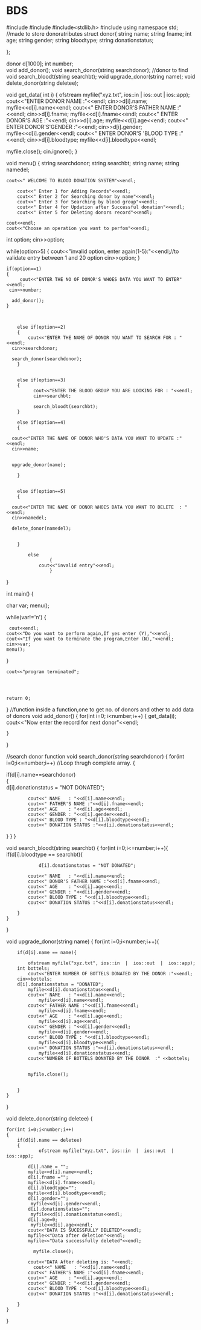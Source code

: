 # BDS
#include<iostream>
#include<string>
#include<stdlib.h>
#include<fstream>
using namespace std;
//made to store donoratributes
struct donor{
	string name;
	string fname;
	int age;
	string gender;
	string bloodtype;
	string donationstatus;
	
};

donor d[1000];
int number;   
void add_donor();
void search_donor(string searchdonor); //donor to find	
void search_bloodt(string searchbt);
void upgrade_donor(string name);
void delete_donor(string deletee);
		
		
void get_data( int i)
{
	ofstream myfile("xyz.txt", ios::in  |  ios::out  |  ios::app);
	cout<<"ENTER DONOR NAME :"<<endl;
	cin>>d[i].name;
	myfile<<d[i].name<<endl;
	cout<<" ENTER DONOR'S FATHER NAME :"<<endl;
	cin>>d[i].fname;
		myfile<<d[i].fname<<endl;
	cout<<" ENTER DONOR'S AGE :"<<endl;
	cin>>d[i].age;
		myfile<<d[i].age<<endl;
	cout<<" ENTER DONOR'S'GENDER :"<<endl;
	cin>>d[i].gender;
		myfile<<d[i].gender<<endl;
	cout<<" ENTER DONOR'S 'BLOOD TYPE :"<<endl;
	cin>>d[i].bloodtype;
	myfile<<d[i].bloodtype<<endl;

myfile.close();
	cin.ignore();
}

void menu()
{
		string searchdonor;
	string searchbt;
	string name;
	string namedel;
	
	
	
	cout<<" WELCOME TO BLOOD DONATION SYSTEM"<<endl;
	
		cout<<" Enter 1 for Adding Records"<<endl;
		cout<<" Enter 2 for Searching donor by name"<<endl;
		cout<<" Enter 3 for Searching by blood group"<<endl;
		cout<<" Enter 4 for Updation after Successful donation"<<endl;
		cout<<" Enter 5 for Deleting donors record"<<endl;

	cout<<endl;
	cout<<"Choose an operation you want to perfom"<<endl;

		
int option;
cin>>option;


 while(option>5)
    {
    	cout<<"invalid option, enter again(1-5):"<<endl;//to validate entry between 1 and 20 option
    	cin>>option;
	}
	
	
	if(option==1)
	{
		 cout<<"ENTER THE NO OF DONOR'S WHOES DATA YOU WANT TO ENTER"<<endl;
     cin>>number;
	  
	  add_donor();
	}
	
	
	
		else if(option==2)
		{
			cout<<"ENTER THE NAME OF DONOR YOU WANT TO SEARCH FOR : "<<endl;
	  cin>>searchdonor;
	  
	  search_donor(searchdonor);
		}
		
		
		else if(option==3)
		{
			  cout<<"ENTER THE BLOOD GROUP YOU ARE LOOKING FOR : "<<endl;
	          cin>>searchbt;
	  
	          search_bloodt(searchbt);
		}
		
		else if(option==4)
		{
			 
	  cout<<"ENTER THE NAME OF DONOR WHO'S DATA YOU WANT TO UPDATE :"<<endl;
	  cin>>name;
	 
	  
	  upgrade_donor(name);
			
		}
		
		
		else if(option==5)
		{
				  
	  cout<<"ENTER THE NAME OF DONOR WHOES DATA YOU WANT TO DELETE  : "<<endl;
	  cin>>namedel;
	  
	  delete_donor(namedel);
	  
			
		}
		
		 	else
                   	{
	            cout<<"invalid entry"<<endl;
	              	}
		
}





int main()
{
		

char var;
menu();

while(var!='n')
{

     cout<<endl;
	cout<<"Do you want to perform again,If yes enter (Y),"<<endl;
	cout<<"If you want to terminate the program,Enter (N),"<<endl;
    cin>>var;
	menu();

}

	cout<<"program terminated";
	

	

	return 0;
}
//function inside a function,one to get no. of donors and other to add data of donors
void add_donor()
{
	for(int i=0; i<number;i++)
	{
		get_data(i);
		cout<<"Now enter the record for next donor"<<endl;
		
	}
}

//search donor function
void search_donor(string searchdonor)
{
  for(int i=0;i<=number;i++)       //Loop thrugh complete array.
 { 
      
   if(d[i].name==searchdonor)   
  {   
            d[i].donationstatus = "NOT DONATED";
     
 	        cout<<" NAME   : "<<d[i].name<<endl;
 	        cout<<" FATHER'S NAME :"<<d[i].fname<<endl;
			cout<<" AGE    : "<<d[i].age<<endl;
			cout<<" GENDER : "<<d[i].gender<<endl;
			cout<<" BLOOD TYPE : "<<d[i].bloodtype<<endl;
		    cout<<" DONATION STATUS :"<<d[i].donationstatus<<endl;
            
 
 
 
 
   }
  } 
}

void search_bloodt(string searchbt)
{
	for(int i=0;i<=number;i++){
		if(d[i].bloodtype == searchbt){
			
				d[i].donationstatus = "NOT DONATED";
			
 	        cout<<" NAME   : "<<d[i].name<<endl;
 	        cout<<" DONOR'S FATHER NAME :"<<d[i].fname<<endl;
			cout<<" AGE    : "<<d[i].age<<endl;
			cout<<" GENDER : "<<d[i].gender<<endl;
			cout<<" BLOOD TYPE : "<<d[i].bloodtype<<endl;
		    cout<<" DONATION STATUS :"<<d[i].donationstatus<<endl;
			
		}
	}
}



void upgrade_donor(string name)
{
	for(int i=0;i<number;i++){
	
		if(d[i].name == name){
			
			ofstream myfile("xyz.txt", ios::in  |  ios::out  |  ios::app);
		int bottels;
			cout<<"ENTER NUMBER OF BOTTELS DONATED BY THE DONOR :"<<endl;
	    cin>>bottels;	
		d[i].donationstatus = "DONATED";
			myfile<<d[i].donationstatus<<endl;
			cout<<" NAME   : "<<d[i].name<<endl;
				myfile<<d[i].name<<endl;
 	        cout<<" FATHER NAME :"<<d[i].fname<<endl;
 	        	myfile<<d[i].fname<<endl;
			cout<<" AGE    : "<<d[i].age<<endl;
				myfile<<d[i].age<<endl;
			cout<<" GENDER : "<<d[i].gender<<endl;
				myfile<<d[i].gender<<endl;
			cout<<" BLOOD TYPE : "<<d[i].bloodtype<<endl;
				myfile<<d[i].bloodtype<<endl;
			cout<<" DONATION STATUS :"<<d[i].donationstatus<<endl;
				myfile<<d[i].donationstatus<<endl;
			cout<<"NUMBER OF BOTTELS DONATED BY THE DONOR  :" <<bottels;
			
		    
		    myfile.close();
			
			
		}
	}
}

void delete_donor(string deletee)
{
	
	for(int i=0;i<number;i++)
	{
		if(d[i].name == deletee)
		{
				ofstream myfile("xyz.txt", ios::in  |  ios::out  |  ios::app);
				
			d[i].name = "";
			myfile<<d[i].name<<endl;
			d[i].fname ="";
			myfile<<d[i].fname<<endl;
		    d[i].bloodtype="";
		    myfile<<d[i].bloodtype<<endl;
			d[i].gender="";
			 myfile<<d[i].gender<<endl;
			d[i].donationstatus="";
			 myfile<<d[i].donationstatus<<endl;
		    d[i].age=0;
		     myfile<<d[i].age<<endl;
			cout<<"DATA IS SUCESSFULLY DELETED"<<endl;
			myfile<<"Data after deletion"<<endl;
			myfile<<"Data successfully deleted"<<endl;
			
			  myfile.close();
			
			cout<<"DATA After deleting is: "<<endl;
			  cout<<" NAME   : "<<d[i].name<<endl;
 	        cout<<" FATHER'S NAME :"<<d[i].fname<<endl;
			cout<<" AGE    : "<<d[i].age<<endl;
			cout<<" GENDER : "<<d[i].gender<<endl;
			cout<<" BLOOD TYPE : "<<d[i].bloodtype<<endl;
		    cout<<" DONATION STATUS :"<<d[i].donationstatus<<endl;
			
		}
	}
}
